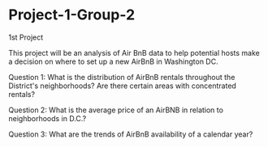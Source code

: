 # Project-1-Group-2
1st Project

This project will be an analysis of Air BnB data to help potential hosts make a decision on where to set up a new AirBnB in Washington DC.


Question 1: What is the distribution of AirBnB rentals throughout the District's neighborhoods? Are there certain areas with concentrated rentals?

Question 2: What is the average price of an AirBNB in relation to neighborhoods in D.C.?

Question 3: What are the trends of AirBnB availability of a calendar year?
